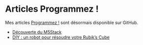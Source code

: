 # Articles Programmez !

Mes articles [Programmez !](https://www.programmez.com/) sont désormais disponible sur GitHub.

- [Découverte du M5Stack](https://github.com/colas-sebastien/articles-programmez/blob/main/2019_07_M5Stack/article.md)
- [DIY : un robot pour résoudre votre Rubik’s Cube](https://github.com/colas-sebastien/articles-programmez/blob/main/2021_07_rubik/article.md)